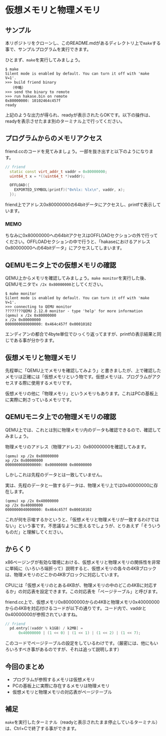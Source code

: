 
# 仮想メモリと物理メモリ

## サンプル
本リポジトリをクローンし、このREADME.mdがあるディレクトリ上で`make`する事で、サンプルプログラムを実行できます。

ひとまず、`make`を実行してみましょう。

```
$ make
Silent mode is enabled by default. You can turn it off with 'make V=1'.
>>> build friend binary
　　（中略）
>>> send the binary to remote
>>> run hakase.bin on remote
0x80000000: 10102464c457f
ready
```

上記のような出力が得られ、readyが表示されたらOKです。以下の操作は、readyを表示させたまま別のターミナル上で行ってください。

## プログラムからのメモリアクセス
friend.ccのコードを見てみましょう。一部を抜き出すと以下のようになります。

```cc
// friend
  static const virt_addr_t vaddr = 0x80000000;
  uint64_t x = *((uint64_t *)vaddr);

  OFFLOAD({
    EXPORTED_SYMBOL(printf)("0x%lx: %lx\n", vaddr, x);
  });
```

friend上でアドレス0x80000000の64bitデータにアクセスし、printfで表示しています。

### MEMO

ちなみに0x80000000への64bitアクセスはOFFLOADセクションの外で行ってください。OFFLOADセクションの中で行うと、「hakaseにおけるアドレス0x80000000への64bitデータ」にアクセスしてしまいます。

## QEMUモニタ上での仮想メモリの確認

QEMU上からメモリを確認してみましょう。`make monitor`を実行した後、QEMUモニタで`x /2x 0x80000000`としてください。

```
$ make monitor
Silent mode is enabled by default. You can turn it off with 'make V=1'.
>>> connecting to QEMU monitor
????????QEMU 2.12.0 monitor - type 'help' for more information
(qemu) x /2x 0x80000000
x /2x 0x80000000
0000000080000000: 0x464c457f 0x00010102
```

エンディアンの都合で4byte単位でひっくり返ってますが、printfの表示結果と同じである事が分かります。

## 仮想メモリと物理メモリ
先程単に「QEMU上でメモリを確認してみよう」と書きましたが、上で確認したメモリは正確には「仮想メモリという物です。仮想メモリは、プログラムがアクセスする際に使用するメモリです。

仮想メモリの他に「物理メモリ」というメモリもあります。これはPCの基板上に実際に刺さっているメモリです。

## QEMUモニタ上での物理メモリの確認
QEMU上では、これとは別に物理メモリ内のデータも確認できるので、確認してみましょう。


物理メモリのアドレス（物理アドレス）0x80000000を確認してみます。

```
(qemu) xp /2x 0x80000000
xp /2x 0x80000000
0000000080000000: 0x00000000 0x00000000
```

しかしこれは先程のデータとは一致していません。

実は、先程のデータと一致するデータは、物理メモリ上では0x40000000に存在します。

```
(qemu) xp /2x 0x40000000
xp /2x 0x40000000
0000000040000000: 0x464c457f 0x00010102
```

これが何を示唆するかというと、「仮想メモリと物理メモリが一致するわけではない」という事です。不思議なように思えるでしょうが、とりあえず「そういうものだ」と理解してください。

## からくり

x86ページングが有効な環境における、仮想メモリと物理メモリの関係性を非常に単純に（いろいろ端折って）説明すると、仮想メモリの各々の4KBブロックは、物理メモリのどこかの4KBブロックに対応しています。

CPUには「仮想メモリのとある4KBが、物理メモリの中のどこの4KBに対応するか」の対応表を設定できます。この対応表を「ページテーブル」と呼びます。

friend.cc上で、仮想メモリ0x80000000からの4KBと物理メモリ0x40000000からの4KBを対応付けるコードが以下の通りです。コード内で、vaddrと0x40000000が参照されていますね。

```cc
// friend
  pd.entry[(vaddr % k1GB) / k2MB] =
      0x40000000 | (1 << 0) | (1 << 1) | (1 << 2) | (1 << 7);
```

このコードでページテーブルの設定をしているわけです。（厳密には、他にもいろいろすべき事があるのですが、それは追って説明します）


## 今回のまとめ
- プログラムが参照するメモリは仮想メモリ
- PCの基板上に実際に存在するメモリは物理メモリ
- 仮想メモリと物理メモリの対応表がページテーブル

## 補足
`make`を実行したターミナル（readyと表示されたまま停止しているターミナル）は、Ctrl+Cで終了する事ができます。